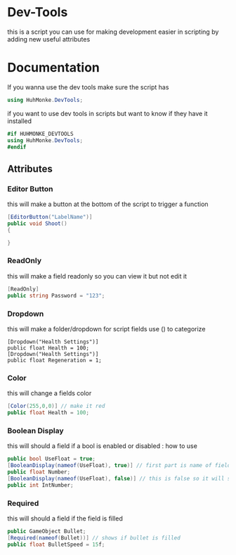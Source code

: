 # Dev-Tools
this is a script you can use for making development easier in scripting by adding new useful attributes


# Documentation

If you wanna use the dev tools make sure the script has
```csharp
using HuhMonke.DevTools;
```

if you want to use dev tools in scripts but want to know if they have it installed
```csharp
#if HUHMONKE_DEVTOOLS
using HuhMonke.DevTools;
#endif
```

## Attributes

### Editor Button
this will make a button at the bottom of the script to trigger a function
```csharp
[EditorButton("LabelName")]
public void Shoot()
{

}
```

### ReadOnly
this will make a field readonly so you can view it but not edit it
```csharp
[ReadOnly]
public string Password = "123";
```

### Dropdown
this will make a folder/dropdown for script fields use () to categorize
```csharp'
[Dropdown("Health Settings")]
public float Health = 100;
[Dropdown("Health Settings")]
public float Regeneration = 1;
```

### Color
this will change a fields color
```csharp
[Color(255,0,0)] // make it red
public float Health = 100;
```

### Boolean Display
this will should a field if a bool is enabled or disabled :  how to use
```csharp
public bool UseFloat = true;
[BooleanDisplay(nameof(UseFloat), true)] // first part is name of field second part is if it should show if true or if it should show as false : this uses true so it will show if true
public float Number;
[BooleanDisplay(nameof(UseFloat), false)] // this is false so it will show if usefloat is false
public int IntNumber;
```

### Required
this will should a field if the field is filled
```csharp
public GameObject Bullet;
[Required(nameof(Bullet))] // shows if bullet is filled
public float BulletSpeed = 15f;
```
